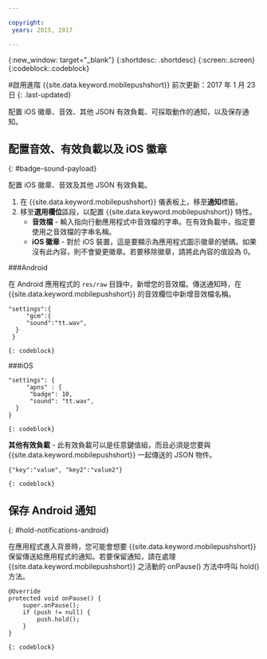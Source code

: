 ```yaml
---

copyright:
 years: 2015, 2017

---
```


{:new_window: target="_blank"}
{:shortdesc: .shortdesc}
{:screen:.screen}
{:codeblock:.codeblock}

#啟用進階 {{site.data.keyword.mobilepushshort}}
前次更新：2017 年 1 月 23 日
{: .last-updated}

配置 iOS 徽章、音效、其他 JSON 有效負載、可採取動作的通知，以及保存通知。

## 配置音效、有效負載以及 iOS 徽章
{: #badge-sound-payload}

配置 iOS 徽章、音效及其他 JSON 有效負載。

1. 在 {{site.data.keyword.mobilepushshort}} 儀表板上，移至**通知**標籤。
2. 移至**選用欄位**區段，以配置 {{site.data.keyword.mobilepushshort}} 特性。 
	- **音效檔** - 輸入指向行動應用程式中音效檔的字串。在有效負載中，指定要使用之音效檔的字串名稱。
	- **iOS 徽章** - 對於 iOS 裝置，這是要顯示為應用程式圖示徽章的號碼。如果沒有此內容，則不會變更徽章。若要移除徽章，請將此內容的值設為 0。
	
###Android

在 Android 應用程式的 `res/raw` 目錄中，新增您的音效檔。傳送通知時，在 {{site.data.keyword.mobilepushshort}} 的音效欄位中新增音效檔名稱。

```
"settings":{
     "gcm":{
     "sound":"tt.wav",
  }
 }  
```
    {: codeblock}	
	
###iOS

```
"settings": {
     "apns" : {
      "badge": 10,
      "sound": "tt.wav",
  }
}
``` 
	{: codeblock}
		
**其他有效負載** - 此有效負載可以是任意鍵值組，而且必須是您要與 {{site.data.keyword.mobilepushshort}} 一起傳送的 JSON 物件。



```
{"key":"value", "key2":"value2"}
```
	{: codeblock}

## 保存 Android 通知 
{: #hold-notifications-android}

在應用程式進入背景時，您可能會想要 {{site.data.keyword.mobilepushshort}} 保留傳送給應用程式的通知。若要保留通知，請在處理 {{site.data.keyword.mobilepushshort}} 之活動的 onPause() 方法中呼叫 hold() 方法。

```
@Override
protected void onPause() {
    super.onPause();
    if (push != null) {
        push.hold();
    }
} 
```
	{: codeblock}

    
